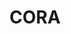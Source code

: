 ---
layout: page
title: CORA
description: A Tool for Continuous Reachability Analysis.
img: assets/img/coraLogo.png
importance: 1
category: [Software Development]
related_publications: true
github: https://tumcps.github.io/CORA/
---
